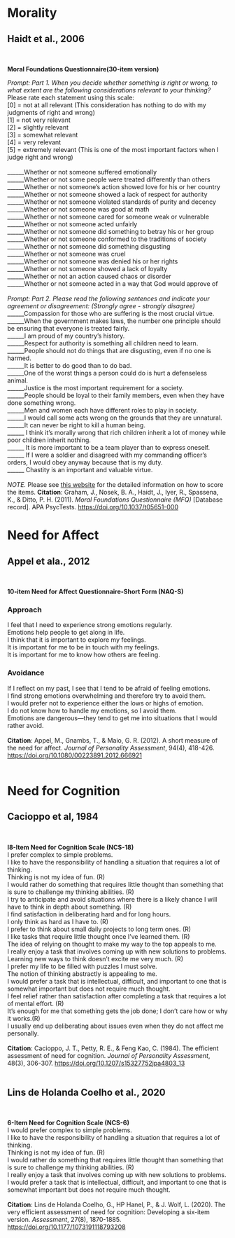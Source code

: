 # Morality
## Haidt et al., 2006 <br />
<br />

**Moral Foundations Questionnaire(30-item version)** <br />

*Prompt: Part 1. When you decide whether something is right or wrong, to what extent are the following considerations relevant to your thinking?* <br />
Please rate each statement using this scale: <br />
      [0] = not at all relevant (This consideration has nothing to do with my judgments of right and wrong) <br />
         [1] = not very relevant <br />
            [2] = slightly relevant <br />
                [3] = somewhat relevant <br />
                   [4] = very relevant <br />
                      [5] = extremely relevant (This is one of the most important factors when I judge right and wrong) <br />
  <br />
______Whether or not someone suffered emotionally  <br />
______Whether or not some people were treated differently than others <br />
______Whether or not someone’s action showed love for his or her country <br />
______Whether or not someone showed a lack of respect for authority  <br />
______Whether or not someone violated standards of purity and decency <br />
______Whether or not someone was good at math <br />
______Whether or not someone cared for someone weak or vulnerable <br />
______Whether or not someone acted unfairly <br />
______Whether or not someone did something to betray his or her group <br />
______Whether or not someone conformed to the traditions of society  <br />
______Whether or not someone did something disgusting <br />
______Whether or not someone was cruel <br />
______Whether or not someone was denied his or her rights <br />
______Whether or not someone showed a lack of loyalty <br />
______Whether or not an action caused chaos or disorder <br />
______Whether or not someone acted in a way that God would approve of	 <br />
 <br />
*Prompt: Part 2. Please read the following sentences and indicate your agreement or disagreement: (Strongly agree - strongly disagree)*
 <br />
______Compassion for those who are suffering is the most crucial virtue. <br />
______When the government makes laws, the number one principle should be ensuring that everyone is treated fairly. <br />
______I am proud of my country’s history. <br />
______Respect for authority is something all children need to learn. <br />
______People should not do things that are disgusting, even if no one is harmed.  <br />
______It is better to do good than to do bad. <br />
______One of the worst things a person could do is hurt a defenseless animal. <br />
______Justice is the most important requirement for a society. <br />
______People should be loyal to their family members, even when they have done something wrong.   <br />
______Men and women each have different roles to play in society. <br />
______I would call some acts wrong on the grounds that they are unnatural. <br />
______It can never be right to kill a human being. <br />
______ I think it’s morally wrong that rich children inherit a lot of money while poor children inherit nothing. <br />
______ It is more important to be a team player than to express oneself. <br />
______ If I were a soldier and disagreed with my commanding officer’s orders, I would obey anyway because that is my duty. <br />
______ Chastity is an important and valuable virtue. <br />
 <br />
*NOTE.* Please see [this website](www.MoralFoundations.org) for the detailed information on how to score the items.
**Citation**: Graham, J., Nosek, B. A., Haidt, J., Iyer, R., Spassena, K., & Ditto, P. H. (2011). _Moral Foundations Questionnaire (MFQ)_ [Database record]. APA PsycTests. https://doi.org/10.1037/t05651-000

# Need for Affect
## Appel et ala., 2012 <br />
<br />

**10-item Need for Affect Questionnaire-Short Form (NAQ-S)** <br />
### Approach <br />
I feel that I need to experience strong emotions regularly. <br />
Emotions help people to get along in life. <br />
I think that it is important to explore my feelings. <br />
It is important for me to be in touch with my feelings. <br />
It is important for me to know how others are feeling. <br />
### Avoidance <br />
If I reflect on my past, I see that I tend to be afraid of feeling emotions. <br />
I find strong emotions overwhelming and therefore try to avoid them. <br />
I would prefer not to experience either the lows or highs of emotion. <br />
I do not know how to handle my emotions, so I avoid them. <br />
Emotions are dangerous—they tend to get me into situations that I would rather avoid. <br />
<br />
**Citation**: Appel, M., Gnambs, T., & Maio, G. R. (2012). A short measure of the need for affect. _Journal of Personality Assessment_, 94(4), 418-426. https://doi.org/10.1080/00223891.2012.666921 <br />
<br />
 
# Need for Cognition
## Cacioppo et al, 1984 <br />
<br />

**I8-Item Need for Cognition Scale (NCS-18)** <br />
I prefer complex to simple problems. <br />
I like to have the responsibility of handling a situation that requires a lot of thinking. <br />
Thinking is not my idea of fun. (R) <br />
I would rather do something that requires little thought than something that is sure to challenge my thinking abilities. (R) <br />
I try to anticipate and avoid situations where there is a likely chance I will have to think in depth about something. (R) <br />
I find satisfaction in deliberating hard and for long hours. <br />
I only think as hard as I have to. (R) <br />
I prefer to think about small daily projects to long term ones. (R) <br />
I like tasks that require little thought once I’ve learned them. (R) <br />
The idea of relying on thought to make my way to the top appeals to me. <br />
I really enjoy a task that involves coming up with new solutions to problems. <br />
Learning new ways to think doesn’t excite me very much. (R) <br />
I prefer my life to be filled with puzzles I must solve. <br />
The notion of thinking abstractly is appealing to me. <br />
I would prefer a task that is intellectual, difficult, and important to one that is somewhat important but does not require much thought. <br />
I feel relief rather than satisfaction after completing a task that requires a lot of mental effort. (R) <br />
It’s enough for me that something gets the job done; I don’t care how or why it works.(R) <br />
I usually end up deliberating about issues even when they do not affect me personally. <br />
<br />
**Citation**: Cacioppo, J. T., Petty, R. E., & Feng Kao, C. (1984). The efficient assessment of need for cognition. _Journal of Personality Assessment_, 48(3), 306-307. https://doi.org/10.1207/s15327752jpa4803_13 <br />
<br />

## Lins de Holanda Coelho et al., 2020 <br />
<br />

**6-Item Need for Cognition Scale (NCS-6)** <br />
I would prefer complex to simple problems. <br />
I like to have the responsibility of handling a situation that requires a lot of thinking. <br />
Thinking is not my idea of fun. (R) <br />
I would rather do something that requires little thought than something that is sure to challenge my thinking abilities. (R) <br />
I really enjoy a task that involves coming up with new solutions to problems. <br />
I would prefer a task that is intellectual, difficult, and important to one that is somewhat important but does not require much thought. <br />
<br />
**Citation**: Lins de Holanda Coelho, G., HP Hanel, P., & J. Wolf, L. (2020). The very efficient assessment of need for cognition: Developing a six-item version. _Assessment_, 27(8), 1870-1885. https://doi.org/10.1177/1073191118793208 <br />
<br />

 
